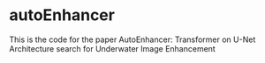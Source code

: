 # autoEnhancer
This is the code for the paper AutoEnhancer: Transformer on U-Net Architecture search for Underwater Image Enhancement
